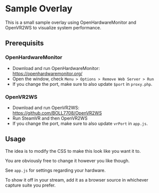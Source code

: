 # Sample Overlay
This is a small sample overlay using OpenHardwareMonitor and OpenVR2WS to visualize system performance.

## Prerequisits
### OpenHardwareMonitor
* Download and run OpenHardwareMonitor: https://openhardwaremonitor.org/
* Open the window, check `Menu > Options > Remove Web Server > Run`
* If you change the port, make sure to also update `$port` in `proxy.php`.
### OpenVR2WS
* Download and run OpenVR2WS: https://github.com/BOLL7708/OpenVR2WS
* Run SteamVR and then OpenVR2WS
* If you change the port, make sure to also update `vrPort` in `app.js`.

## Usage
The idea is to modify the CSS to make this look like you want it to. 

You are obviously free to change it however you like though.

See `app.js` for settings regarding your hardware.

To show it off in your stream, add it as a browser source in whichever capture suite you prefer.